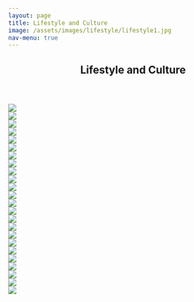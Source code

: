 ```yaml
---
layout: page
title: Lifestyle and Culture
image: /assets/images/lifestyle/lifestyle1.jpg
nav-menu: true
---
```


<!-- Main -->
<div id="main" class="alt">

<!-- One -->
<section id="one">
	<div class="inner">
		<header class="major">
			<h1>Lifestyle and Culture</h1>
		</header>

<div class="box alt">
	<div class="row 50% uniform">
		<div class="6u"><span class="image fit">
		<a href="/assets/images/lifestyle/lifestyle1.jpg" data-lightbox="gallery">
                  <img src="/assets/images/lifestyle/lifestyle1.jpg" />
                </a>
		</span></div>
		<div class="6u$"><span class="image fit">
        <a href="/assets/images/lifestyle/lifestyle (1).jpg" data-lightbox="gallery">
                  <img src="/assets/images/lifestyle/lifestyle2.jpg" />
                </a>
    </span></div>
    <!-- line 2 -------------------------------------------------------------------------- -->
    <div class="4u"><span class="image fit">
        <a href="/assets/images/lifestyle/lifestyle3.jpg" data-lightbox="gallery">
                  <img src="/assets/images/lifestyle/lifestyle3.jpg" />
                </a>
    </span></div>
    <div class="4u"><span class="image fit">
        <a href="/assets/images/lifestyle/lifestyle4.jpg" data-lightbox="gallery">
                  <img src="/assets/images/lifestyle/lifestyle4.jpg" />
                </a>
    </span></div>
    <div class="4u$"><span class="image fit">
        <a href="/assets/images/lifestyle/lifestyle5.jpg" data-lightbox="gallery">
                  <img src="/assets/images/lifestyle/lifestyle5.jpg" />
                </a>
    </span></div>
    <!-- line 3 -------------------------------------------------------------------------- -->
    <div class="4u"><span class="image fit">
        <a href="/assets/images/lifestyle/lifestyle6.jpg" data-lightbox="gallery">
                  <img src="/assets/images/lifestyle/lifestyle6.jpg" />
                </a>
    </span></div>
    <div class="4u"><span class="image fit">
        <a href="/assets/images/lifestyle/lifestyle7.jpg" data-lightbox="gallery">
                  <img src="/assets/images/lifestyle/lifestyle7.jpg" />
                </a>
    </span></div>
    <div class="4u$"><span class="image fit">
        <a href="/assets/images/lifestyle/lifestyle8.jpg" data-lightbox="gallery">
                  <img src="/assets/images/lifestyle/lifestyle8.jpg" />
                </a>
    </span></div>
    <!-- line 4 -------------------------------------------------------------------------- -->
    <div class="6u"><span class="image fit">
        <a href="/assets/images/lifestyle/lifestyle9.jpg" data-lightbox="gallery">
                  <img src="/assets/images/lifestyle/lifestyle9.jpg" />
                </a>
    </span></div>
    <div class="6u$"><span class="image fit">
        <a href="/assets/images/lifestyle/lifestyle10.jpg" data-lightbox="gallery">
                  <img src="/assets/images/lifestyle/lifestyle10.jpg" />
                </a>
    </span></div>
    <!-- line 5 -------------------------------------------------------------------------- -->
    <div class="4u"><span class="image fit">
        <a href="/assets/images/lifestyle/lifestyle11.jpg" data-lightbox="gallery">
                  <img src="/assets/images/lifestyle/lifestyle11.jpg" />
                </a>
    </span></div>
    <div class="4u"><span class="image fit">
        <a href="/assets/images/lifestyle/lifestyle12.jpg" data-lightbox="gallery">
                  <img src="/assets/images/lifestyle/lifestyle12.jpg" />
                </a>
    </span></div>
    <div class="4u$"><span class="image fit">
        <a href="/assets/images/lifestyle/lifestyle13.jpg" data-lightbox="gallery">
                  <img src="/assets/images/lifestyle/lifestyle13.jpg" />
                </a>
    </span></div>
    <!-- line 6 -------------------------------------------------------------------------- -->
    <div class="4u"><span class="image fit">
        <a href="/assets/images/lifestyle/lifestyle14.jpg" data-lightbox="gallery">
                  <img src="/assets/images/lifestyle/lifestyle14.jpg" />
                </a>
    </span></div>
    <div class="4u"><span class="image fit">
        <a href="/assets/images/lifestyle/lifestyle15.jpg" data-lightbox="gallery">
                  <img src="/assets/images/lifestyle/lifestyle15.jpg" />
                </a>
    </span></div>
    <div class="4u$"><span class="image fit">
        <a href="/assets/images/lifestyle/lifestyle16.jpg" data-lightbox="gallery">
                  <img src="/assets/images/lifestyle/lifestyle16.jpg" />
                </a>
    </span></div>
    <!-- line 7 -------------------------------------------------------------------------- -->
    <div class="6u"><span class="image fit">
        <a href="/assets/images/lifestyle/lifestyle17.jpg" data-lightbox="gallery">
                  <img src="/assets/images/lifestyle/lifestyle17.jpg" />
                </a>
    </span></div>
    <div class="6u$"><span class="image fit">
        <a href="/assets/images/lifestyle/lifestyle18.jpg" data-lightbox="gallery">
                  <img src="/assets/images/lifestyle/lifestyle18.jpg" />
                </a>
    </span></div>
    <!-- line 8 -------------------------------------------------------------------------- -->
    <div class="4u"><span class="image fit">
        <a href="/assets/images/lifestyle/lifestyle19.jpg" data-lightbox="gallery">
                  <img src="/assets/images/lifestyle/lifestyle19.jpg" />
                </a>
    </span></div>
    <div class="4u"><span class="image fit">
        <a href="/assets/images/lifestyle/lifestyle20.jpg" data-lightbox="gallery">
                  <img src="/assets/images/lifestyle/lifestyle20.jpg" />
                </a>
    </span></div>
    <div class="4u$"><span class="image fit">
        <a href="/assets/images/lifestyle/lifestyle21.jpg" data-lightbox="gallery">
                  <img src="/assets/images/lifestyle/lifestyle21.jpg" />
                </a>
    </span></div>
    <!-- line 9 -------------------------------------------------------------------------- -->
    <div class="4u"><span class="image fit">
        <a href="/assets/images/lifestyle/lifestyle22.jpg" data-lightbox="gallery">
                  <img src="/assets/images/lifestyle/lifestyle22.jpg" />
                </a>
    </span></div>
    <div class="4u"><span class="image fit">
        <a href="/assets/images/lifestyle/lifestyle23.jpg" data-lightbox="gallery">
                  <img src="/assets/images/lifestyle/lifestyle23.jpg" />
                </a>
    </span></div>
    <div class="4u$"><span class="image fit">
        <a href="/assets/images/lifestyle/lifestyle24.jpg" data-lightbox="gallery">
                  <img src="/assets/images/lifestyle/lifestyle24.jpg" />
                </a>
    </span></div>
	</div>
</div>


